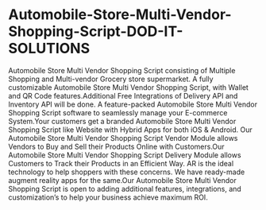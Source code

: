 # Automobile-Store-Multi-Vendor-Shopping-Script-DOD-IT-SOLUTIONS
Automobile Store Multi Vendor Shopping Script consisting of Multiple Shopping and Multi-vendor Grocery store supermarket. A fully customizable Automobile Store Multi Vendor Shopping Script, with Wallet and QR Code features.Additional Free Integrations of Delivery API and Inventory API will be done. A feature-packed Automobile Store Multi Vendor Shopping Script software to seamlessly manage your E-commerce System.Your customers get a branded Automobile Store Multi Vendor Shopping Script like Website with Hybrid Apps for both iOS &amp; Android. Our Automobile Store Multi Vendor Shopping Script Vendor Module allows Vendors to Buy and Sell their Products Online with Customers.Our Automobile Store Multi Vendor Shopping Script Delivery Module allows Customers to Track their Products in an Efficient Way. AR is the ideal technology to help shoppers with these concerns. We have ready-made augment reality apps for the same.Our Automobile Store Multi Vendor Shopping Script is open to adding additional features, integrations, and customization’s to help your business achieve maximum ROI.
